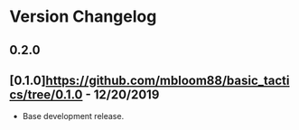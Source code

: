 # Version Changelog

## 0.2.0

## [0.1.0]https://github.com/mbloom88/basic_tactics/tree/0.1.0 - 12/20/2019
* Base development release.